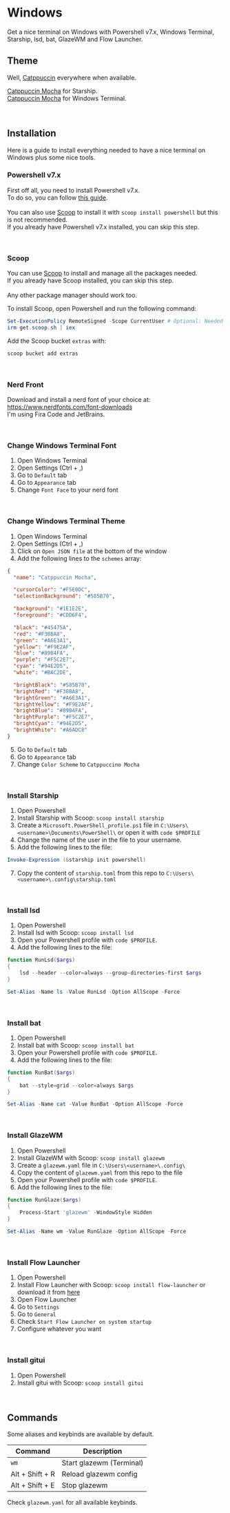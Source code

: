 # Windows

Get a nice terminal on Windows with Powershell v7.x, Windows Terminal, Starship, lsd, bat, GlazeWM and Flow Launcher.<br>


## Theme

Well, [Catppuccin](https://github.com/catppuccin/) everywhere when available.

[Catppuccin Mocha](https://github.com/catppuccin/starship) for Starship.<br>
[Catppuccin Mocha](https://github.com/catppuccin/windows-terminal) for Windows Terminal.

<br>

## Installation

Here is a guide to install everything needed to have a nice terminal on Windows plus some nice tools.<br>

### Powershell v7.x

First off all, you need to install Powershell v7.x.<br>
To do so, you can follow [this guide](https://learn.microsoft.com/fr-fr/powershell/scripting/install/installing-powershell-on-windows).<br><br>
You can also use [Scoop](https://scoop.sh/) to install it with `scoop install powershell` but this is not recommended.<br>
If you already have Powershell v7.x installed, you can skip this step.

<br>

### Scoop

You can use [Scoop](https://scoop.sh/) to install and manage all the packages needed.<br>
If you already have Scoop installed, you can skip this step.
<br><br>
Any other package manager should work too.<br>

To install Scoop, open Powershell and run the following command:
```powershell
Set-ExecutionPolicy RemoteSigned -Scope CurrentUser # Optional: Needed to run a remote script the first time
irm get.scoop.sh | iex
```

Add the Scoop bucket `extras` with:
```powershell
scoop bucket add extras
```

<br>

### Nerd Front

Download and install a nerd font of your choice at: https://www.nerdfonts.com/font-downloads<br>
I'm using Fira Code and JetBrains.

<br>

### Change Windows Terminal Font

1. Open Windows Terminal
2. Open Settings (Ctrl + ,)
3. Go to `Default` tab
4. Go to `Appearance` tab
5. Change `Font Face` to your nerd font

<br>

### Change Windows Terminal Theme

1. Open Windows Terminal
2. Open Settings (Ctrl + ,)
3. Click on `Open JSON file` at the bottom of the window			
4. Add the following lines to the `schemes` array:
```json
{
  "name": "Catppuccin Mocha",

  "cursorColor": "#F5E0DC",
  "selectionBackground": "#585B70",

  "background": "#1E1E2E",
  "foreground": "#CDD6F4",

  "black": "#45475A",
  "red": "#F38BA8",
  "green": "#A6E3A1",
  "yellow": "#F9E2AF",
  "blue": "#89B4FA",
  "purple": "#F5C2E7",
  "cyan": "#94E2D5",
  "white": "#BAC2DE",

  "brightBlack": "#585B70",
  "brightRed": "#F38BA8",
  "brightGreen": "#A6E3A1",
  "brightYellow": "#F9E2AF",
  "brightBlue": "#89B4FA",
  "brightPurple": "#F5C2E7",
  "brightCyan": "#94E2D5",
  "brightWhite": "#A6ADC8"
}
```
5. Go to `Default` tab
6. Go to `Appearance` tab
7. Change `Color Scheme` to `Catppuccino Mocha`

<br>

### Install Starship

1. Open Powershell
2. Install Starship with Scoop: `scoop install starship`
3. Create a `Microsoft.PowerShell_profile.ps1` file in `C:\Users\<username>\Documents\PowerShell\` or open it with `code $PROFILE`
5. Change the name of the user in the file to your username.
6. Add the following lines to the file:
```powershell
Invoke-Expression (&starship init powershell)
```
7. Copy the content of `starship.toml` from this repo to `C:\Users\<username>\.config\starship.toml`

<br>

### Install lsd

1. Open Powershell
2. Install lsd with Scoop: `scoop install lsd`	
3. Open your Powershell profile with `code $PROFILE`.
4. Add the following lines to the file:
```powershell
function RunLsd($args)
{
    lsd --header --color=always --group-directories-first $args
}

Set-Alias -Name ls -Value RunLsd -Option AllScope -Force
```

<br>

### Install bat

1. Open Powershell
2. Install bat with Scoop: `scoop install bat`
3. Open your Powershell profile with `code $PROFILE`.
4. Add the following lines to the file:
```powershell
function RunBat($args)
{
    bat --style=grid --color=always $args
}

Set-Alias -Name cat -Value RunBat -Option AllScope -Force
```

<br>

### Install GlazeWM

1. Open Powershell
2. Install GlazeWM with Scoop: `scoop install glazewm`
3. Create a `glazewm.yaml` file in `C:\Users\<username>\.config\`
4. Copy the content of `glazewm.yaml` from this repo to the file
5. Open your Powershell profile with `code $PROFILE`.
6. Add the following lines to the file:
```powershell
function RunGlaze($args)
{
    Process-Start 'glazewm' -WindowStyle Hidden
}

Set-Alias -Name wm -Value RunGlaze -Option AllScope -Force
```

<br>

### Install Flow Launcher

1. Open Powershell
2. Install Flow Launcher with Scoop: `scoop install flow-launcher` or download it from [here](https://flow-launcher.github.io)
3. Open Flow Launcher
4. Go to `Settings`
5. Go to `General`
6. Check `Start Flow Launcher on system startup`
7. Configure whatever you want

<br>

### Install gitui

1. Open Powershell
1. Install gitui with Scoop: `scoop install gitui`

<br>

## Commands

Some aliases and keybinds are available by default.<br>

| Command         	| Description              	|
|-----------------	|--------------------------	|
| `wm`            	| Start glazewm (Terminal) 	|
| Alt + Shift + R 	| Reload glazewm config    	|
| Alt + Shift + E 	| Stop glazewm             	|

Check `glazewm.yaml` for all available keybinds.
